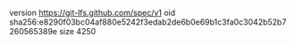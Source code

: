 version https://git-lfs.github.com/spec/v1
oid sha256:e8290f03bc04af880e5242f3edab2de6b0e69b1c3fa0c3042b52b7260565389e
size 4250
